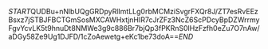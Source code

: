 $START$QUDBu+nNlbUQgGRDpyRlImtLLg0rbMCMziSvgrFXQr8J/ZT7esRvEEzBsxz7jSTBJFBCTGmSosMXCAWHxtjnHIR7cJrZFz3NcZ6ScPDcyBpDZWrrmyFgvYcvLK5t9hnuDt8NMWe3g9c886Br7bjQp3fPKRnS0lHzFzfh0eZu7O7nAw/aDGy58Ze9Ug1DJFD/1cZoAewetg+eKc1be73doA==$END$